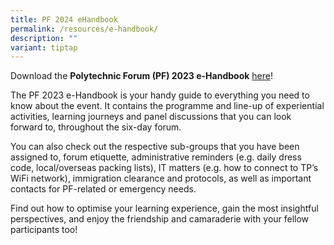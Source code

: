 ```yaml
---
title: PF 2024 eHandbook
permalink: /resources/e-handbook/
description: ""
variant: tiptap
---
```

Download the **Polytechnic Forum (PF) 2023 e-Handbook** [here](/files/pf%202023%20-%20e-handbook%20(updated%209%20sep).pdf)!

The PF 2023 e-Handbook is your handy guide to everything you need to know about the event. It contains the programme and line-up of experiential activities, learning journeys and panel discussions that you can look forward to, throughout the six-day forum.

You can also check out the respective sub-groups that you have been assigned to, forum etiquette, administrative reminders (e.g. daily dress code, local/overseas packing lists), IT matters (e.g. how to connect to TP’s WiFi network), immigration clearance and protocols, as well as important contacts for PF-related or emergency needs.

Find out how to optimise your learning experience, gain the most insightful perspectives, and enjoy the friendship and camaraderie with your fellow participants too!